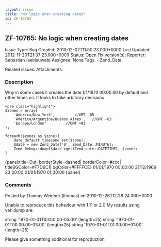 ```yaml
---
layout: issue
title: "No logic when creating dates"
id: ZF-10765
---
```


ZF-10765: No logic when creating dates
--------------------------------------

 Issue Type: Bug Created: 2010-12-02T11:50:23.000+0000 Last Updated: 2012-11-20T21:37:23.000+0000 Status: Open Fix version(s): 
 Reporter:  Sebastian (sebisuweb)  Assignee:  None  Tags: - Zend\_Date
 
 Related issues: 
 Attachments: 
### Description

Why in some cases it creates the date 1/1/1970 00:00:00 by default and other times no. It looks to take arbitrary decisions

 
    <pre class="highlight">
    $zones = array(
        'America/New_York',         //GMT -05
        'America/Argentina/Buenos_Aires',   //GMT -03
        'Europe/London'         //GMT +01
    );
    
    foreach($zones as $zone){
        date_default_timezone_set($zone);                  
        $date = new Zend_Date('0', Zend_Date::MINUTE);
        Zend_Debug::dump($date->get(Zend_date::DATETIME), $zone);   
    }


{panel:title=Out| borderStyle=dashed| borderColor=#ccc| titleBGColor=#F7D6C1| bgColor=#FFFFCE} 01/01/1970 00:00:00 31/12/1969 23:00:00 01/01/1970 01:00:00 {panel}

 

 

### Comments

Posted by Thomas Weidner (thomas) on 2010-12-26T12:26:24.000+0000

Unable to reproduce this behaviour with 1.11 or 2.0 My results using var\_dump are:

string '1970-01-01T00:00:00-05:00' (length=25) string '1970-01-01T00:00:00-03:00' (length=25) string '1970-01-01T01:00:00+01:00' (length=25)

Please give something additional for reproduction

 

 